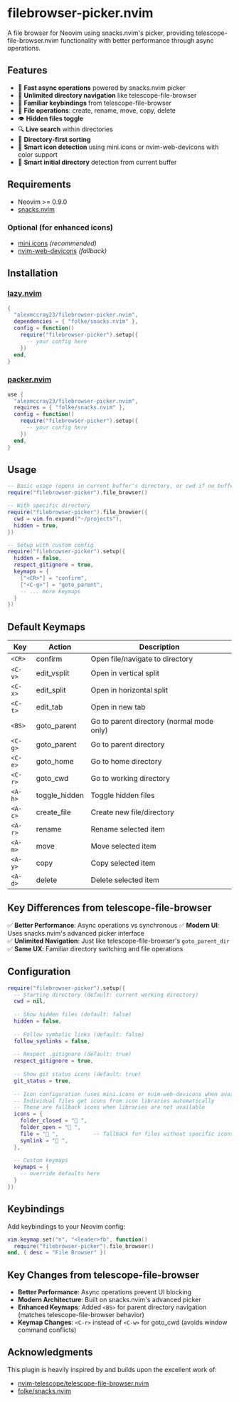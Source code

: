 # filebrowser-picker.nvim

A file browser for Neovim using snacks.nvim's picker, providing telescope-file-browser.nvim functionality with better performance through async operations.

## Features

- 🚀 **Fast async operations** powered by snacks.nvim picker
- 📁 **Unlimited directory navigation** like telescope-file-browser
- 🎯 **Familiar keybindings** from telescope-file-browser
- 📝 **File operations**: create, rename, move, copy, delete
- 👁️ **Hidden files toggle**
- 🔍 **Live search** within directories
- 📂 **Directory-first sorting**
- 🎨 **Smart icon detection** using mini.icons or nvim-web-devicons with color support
- 🧭 **Smart initial directory** detection from current buffer

## Requirements

- Neovim >= 0.9.0
- [snacks.nvim](https://github.com/folke/snacks.nvim)

### Optional (for enhanced icons)

- [mini.icons](https://github.com/echasnovski/mini.icons) _(recommended)_
- [nvim-web-devicons](https://github.com/nvim-tree/nvim-web-devicons) _(fallback)_

## Installation

### [lazy.nvim](https://github.com/folke/lazy.nvim)

```lua
{
  "alexmccray23/filebrowser-picker.nvim",
  dependencies = { "folke/snacks.nvim" },
  config = function()
    require("filebrowser-picker").setup({
      -- your config here
    })
  end,
}
```

### [packer.nvim](https://github.com/wbthomason/packer.nvim)

```lua
use {
  "alexmccray23/filebrowser-picker.nvim",
  requires = { "folke/snacks.nvim" },
  config = function()
    require("filebrowser-picker").setup({
      -- your config here
    })
  end,
}
```

## Usage

```lua
-- Basic usage (opens in current buffer's directory, or cwd if no buffer file)
require("filebrowser-picker").file_browser()

-- With specific directory
require("filebrowser-picker").file_browser({
  cwd = vim.fn.expand("~/projects"),
  hidden = true,
})

-- Setup with custom config
require("filebrowser-picker").setup({
  hidden = false,
  respect_gitignore = true,
  keymaps = {
    ["<CR>"] = "confirm",
    ["<C-g>"] = "goto_parent", 
    -- ... more keymaps
  }
})
```

## Default Keymaps

| Key | Action | Description |
|-----|--------|-------------|
| `<CR>` | confirm | Open file/navigate to directory |
| `<C-v>` | edit_vsplit | Open in vertical split |
| `<C-x>` | edit_split | Open in horizontal split |
| `<C-t>` | edit_tab | Open in new tab |
| `<BS>` | goto_parent | Go to parent directory (normal mode only) |
| `<C-g>` | goto_parent | Go to parent directory |
| `<C-e>` | goto_home | Go to home directory |
| `<C-r>` | goto_cwd | Go to working directory |
| `<A-h>` | toggle_hidden | Toggle hidden files |
| `<A-c>` | create_file | Create new file/directory |
| `<A-r>` | rename | Rename selected item |
| `<A-m>` | move | Move selected item |
| `<A-y>` | copy | Copy selected item |
| `<A-d>` | delete | Delete selected item |

## Key Differences from telescope-file-browser

✅ **Better Performance**: Async operations vs synchronous
✅ **Modern UI**: Uses snacks.nvim's advanced picker interface  
✅ **Unlimited Navigation**: Just like telescope-file-browser's `goto_parent_dir`
✅ **Same UX**: Familiar directory switching and file operations

## Configuration

```lua
require("filebrowser-picker").setup({
  -- Starting directory (default: current working directory)
  cwd = nil,
  
  -- Show hidden files (default: false)
  hidden = false,
  
  -- Follow symbolic links (default: false) 
  follow_symlinks = false,
  
  -- Respect .gitignore (default: true)
  respect_gitignore = true,
  
  -- Show git status icons (default: true)
  git_status = true,
  
  -- Icon configuration (uses mini.icons or nvim-web-devicons when available)
  -- Individual files get icons from icon libraries automatically
  -- These are fallback icons when libraries are not available
  icons = {
    folder_closed = "󰉋 ",
    folder_open = "󰝰 ",
    file = "󰈔 ",           -- fallback for files without specific icons
    symlink = "󰌷 ",
  },
  
  -- Custom keymaps
  keymaps = {
    -- override defaults here
  }
})
```

## Keybindings

Add keybindings to your Neovim config:

```lua
vim.keymap.set("n", "<leader>fb", function()
  require("filebrowser-picker").file_browser()
end, { desc = "File Browser" })
```

## Key Changes from telescope-file-browser

- **Better Performance**: Async operations prevent UI blocking
- **Modern Architecture**: Built on snacks.nvim's advanced picker
- **Enhanced Keymaps**: Added `<BS>` for parent directory navigation (matches telescope-file-browser behavior)
- **Keymap Changes**: `<C-r>` instead of `<C-w>` for goto_cwd (avoids window command conflicts)

## Acknowledgments

This plugin is heavily inspired by and builds upon the excellent work of:

- [nvim-telescope/telescope-file-browser.nvim](https://github.com/nvim-telescope/telescope-file-browser.nvim)
- [folke/snacks.nvim](https://github.com/folke/snacks.nvim)
